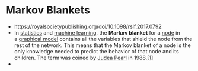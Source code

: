 # Markov Blankets
- https://royalsocietypublishing.org/doi/10.1098/rsif.2017.0792
- In [statistics](https://en.wikipedia.org/wiki/Statistics) and [machine learning](https://en.wikipedia.org/wiki/Machine_learning), the **Markov blanket** for a [node](https://en.wikipedia.org/wiki/Vertex_(graph_theory)) in a [graphical model](https://en.wikipedia.org/wiki/Graphical_model) contains all the variables that shield the node from the rest of the network. This means that the Markov blanket of a node is the only knowledge needed to predict the behavior of that node and its children. The term was coined by [Judea Pearl](https://en.wikipedia.org/wiki/Judea_Pearl) in 1988.[[1]](https://en.wikipedia.org/wiki/Markov_blanket#cite_note-1)
- 
